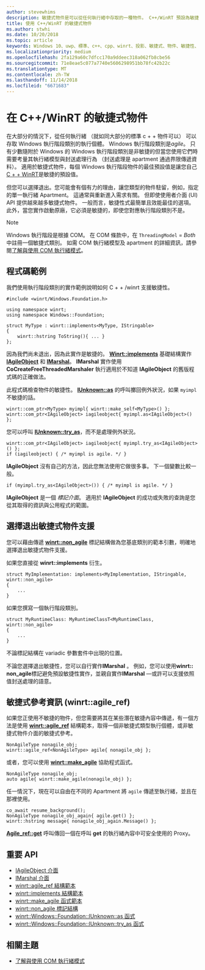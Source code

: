 ```yaml
---
author: stevewhims
description: 敏捷式物件是可以從任何執行緒中存取的一種物件。 C++/WinRT 預設為敏捷式，但您可以選擇退出。
title: 使用 C++/WinRT 的敏捷式物件
ms.author: stwhi
ms.date: 10/20/2018
ms.topic: article
keywords: Windows 10、uwp、標準、c++、cpp、winrt、投影、敏捷式、物件、敏捷性、IAgileObject
ms.localizationpriority: medium
ms.openlocfilehash: 2fa129a60c7dfcc170a9ddeec318a062fb8cbe56
ms.sourcegitcommit: 71e8eae5c077a7740e5606298951bb78fc42b22c
ms.translationtype: MT
ms.contentlocale: zh-TW
ms.lasthandoff: 11/14/2018
ms.locfileid: "6671683"
---
```

# <a name="agile-objects-in-cwinrt"></a>在 C++/WinRT 的敏捷式物件

在大部分的情況下，從任何執行緒 （就如同大部分的標準 c + + 物件可以） 可以存取 Windows 執行階段類別的執行個體。 Windows 執行階段類別是*agile*。 只有少數隨附於 Windows 的 Windows 執行階段類別是非敏捷的但當您使用它們時需要考量其執行緒模型與封送處理行為 （封送處理是 apartment 通過界限傳遞資料）。 適用於敏捷式物件，每個 Windows 執行階段物件的最佳預設值是讓您自己[C + + WinRT](/windows/uwp/cpp-and-winrt-apis/intro-to-using-cpp-with-winrt)是敏捷的預設值。

但您可以選擇退出。您可能會有個有力的理由，讓您類型的物件駐留，例如，指定的單一執行緒 Apartment。 這通常與重新進入需求有關。 但即使使用者介面 (UI) API 提供越來越多敏捷式物件。 一般而言，敏捷性式最簡單且效能最佳的選項。 此外，當您實作啟動原廠，它必須是敏捷的，即使您對應執行階段類別不是。

> [!NOTE]
> Windows 執行階段是根據 COM。 在 COM 條款中，在 `ThreadingModel` = *Both* 中註冊一個敏捷式類別。 如需 COM 執行緒模型及 apartment 的詳細資訊，請參閱[了解與使用 COM 執行緒模式](https://msdn.microsoft.com/library/ms809971)。

## <a name="code-examples"></a>程式碼範例

我們使用執行階段類別的實作範例說明如何 C + + /winrt 支援敏捷性。

```cppwinrt
#include <winrt/Windows.Foundation.h>

using namespace winrt;
using namespace Windows::Foundation;

struct MyType : winrt::implements<MyType, IStringable>
{
    winrt::hstring ToString(){ ... }
};
```

因為我們尚未退出，因為此實作是敏捷的。 [**Winrt::implements**](/uwp/cpp-ref-for-winrt/implements) 基礎結構實作 [**IAgileObject**](https://msdn.microsoft.com/library/windows/desktop/hh802476) 和 [**IMarshal**](/windows/desktop/api/objidl/nn-objidl-imarshal)。 **IMarshal** 實作使用 **CoCreateFreeThreadedMarshaler** 執行適用於不知道 **IAgileObject** 的舊版程式碼的正確做法。

此程式碼檢查物件的敏捷性。 [**IUnknown::as**](/uwp/cpp-ref-for-winrt/windows-foundation-iunknown#iunknownas-function) 的呼叫擲回例外狀況，如果 `myimpl` 不敏捷的話。

```cppwinrt
winrt::com_ptr<MyType> myimpl{ winrt::make_self<MyType>() };
winrt::com_ptr<IAgileObject> iagileobject{ myimpl.as<IAgileObject>() };
```

您可以呼叫 [**IUnknown::try_as**](/uwp/cpp-ref-for-winrt/windows-foundation-iunknown#iunknowntryas-function)，而不是處理例外狀況。

```cppwinrt
winrt::com_ptr<IAgileObject> iagileobject{ myimpl.try_as<IAgileObject>() };
if (iagileobject) { /* myimpl is agile. */ }
```

**IAgileObject** 沒有自己的方法，因此您無法使用它做很多事。 下一個變數比較一般。

```cppwinrt
if (myimpl.try_as<IAgileObject>()) { /* myimpl is agile. */ }
```

**IAgileObject** 是一個 *標記介面*。 適用於 **IAgileObject** 的成功或失敗的查詢是您從其取得的資訊與公用程式的範圍。

## <a name="opting-out-of-agile-object-support"></a>選擇退出敏捷式物件支援

您可以藉由傳遞 [**winrt::non_agile**](/uwp/cpp-ref-for-winrt/non_agile) 標記結構做為您基底類別的範本引數，明確地選擇退出敏捷式物件支援。

如果您直接從 **winrt::implements** 衍生。

```cppwinrt
struct MyImplementation: implements<MyImplementation, IStringable, winrt::non_agile>
{
    ...
}
```

如果您撰寫一個執行階段類別。

```cppwinrt
struct MyRuntimeClass: MyRuntimeClassT<MyRuntimeClass, winrt::non_agile>
{
    ...
}
```

不論標記結構在 variadic 參數套件中出現的位置。

不論您選擇退出敏捷性，您可以自行實作**IMarshal** 。 例如，您可以使用**winrt:: non_agile**標記避免預設敏捷性實作，並親自實作**IMarshal** &mdash;或許可以支援依照值封送處理的語意。

## <a name="agile-references-winrtagileref"></a>敏捷式參考資訊 (winrt::agile_ref)

如果您正使用不敏捷的物件，但您需要將其在某些潛在敏捷內容中傳遞，有一個方法是使用 [**winrt::agile_ref**](/uwp/cpp-ref-for-winrt/agile-ref) 結構範本，取得一個非敏捷式類型執行個體，或非敏捷式物件介面的敏捷式參考。

```cppwinrt
NonAgileType nonagile_obj;
winrt::agile_ref<NonAgileType> agile{ nonagile_obj };
```

或者，您可以使用 [**winrt::make_agile**](/uwp/cpp-ref-for-winrt/make-agile) 協助程式函式。

```cppwinrt
NonAgileType nonagile_obj;
auto agile{ winrt::make_agile(nonagile_obj) };
```

任一情況下，現在可以自由在不同的 Apartment 將 `agile` 傳遞至執行緒，並且在那裡使用。

```cppwinrt
co_await resume_background();
NonAgileType nonagile_obj_again{ agile.get() };
winrt::hstring message{ nonagile_obj_again.Message() };
```

[**Agile_ref::get**](/uwp/cpp-ref-for-winrt/agile-ref#agilerefget-function) 呼叫傳回一個在呼叫 **get** 的執行緒內容中可安全使用的 Proxy。

## <a name="important-apis"></a>重要 API

* [IAgileObject 介面](https://msdn.microsoft.com/library/windows/desktop/hh802476)
* [IMarshal 介面](https://docs.microsoft.com/previous-versions/windows/embedded/ms887993)
* [winrt::agile_ref 結構範本](/uwp/cpp-ref-for-winrt/agile-ref)
* [winrt::implements 結構範本](/uwp/cpp-ref-for-winrt/implements)
* [winrt::make_agile 函式範本](/uwp/cpp-ref-for-winrt/make-agile)
* [winrt::non_agile 標記結構](/uwp/cpp-ref-for-winrt/non_agile)
* [winrt::Windows::Foundation::IUnknown::as 函式](/uwp/cpp-ref-for-winrt/windows-foundation-iunknown#iunknownas-function)
* [winrt::Windows::Foundation::IUnknown::try_as 函式](/uwp/cpp-ref-for-winrt/windows-foundation-iunknown#iunknowntryas-function)

## <a name="related-topics"></a>相關主題

* [了解與使用 COM 執行緒模式](https://msdn.microsoft.com/library/ms809971)

